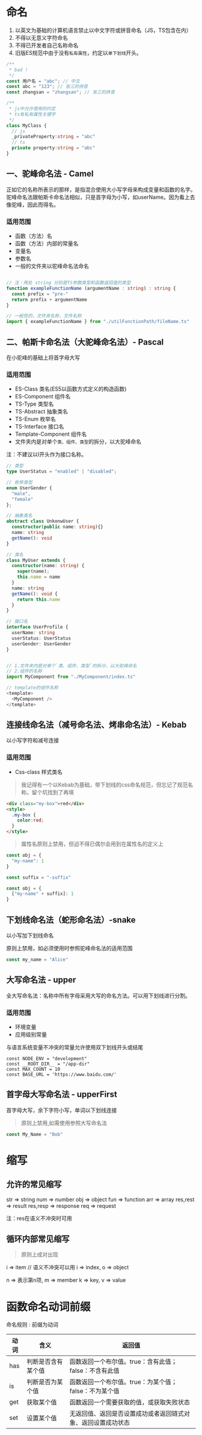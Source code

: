# 命名

1. 以英文为基础的计算机语言禁止以中文字符或拼音命名（JS，TS包含在内）
2. 不得以无意义字符命名
3. 不得已开发者自己名称命名
4. 旧版ES规范中由于没有`私有属性`，约定以`单下划线`开头。

```ts
/**
 * bad !
 */
const 用户名 = "abc"; // 中文
const abc = "123"; // 张三的拼音
const zhangsan = "zhangsan"; // 张三的拼音

/**
 * js中允许使用的约定
 * ts有私有属性关键字
 */
class MyClass {
  // js
  _privateProperty:string = "abc"
  // ts
  private property:string = "abc"
}
```

## 一、驼峰命名法 - Camel

正如它的名称所表示的那样，是指混合使用大小写字母来构成变量和函数的名字。驼峰命名法跟帕斯卡命名法相似，只是首字母为小写，如userName。因为看上去像驼峰，因此而得名。

### 适用范围

* 函数（方法）名
* 函数（方法）内部的常量名
* 变量名
* 参数名
* 一般的文件夹以驼峰命名法命名

```typescript

// 注：两处 string 分别是TS参数类型和函数返回值的类型
function exampleFunctionName (argumentName : string) : string {
  const prefix = "pre-"
  return prefix + argumentName
}

// 一般性的，文件夹名称，文件名称
import { exampleFunctionName } from "./utilFunctionPath/fileName.ts"
```

## 二、帕斯卡命名法（大驼峰命名法）- Pascal

在小驼峰的基础上将首字母大写

### 适用范围

* ES-Class 类名(ES5以函数方式定义的构造函数)
* ES-Component 组件名
* TS-Type 类型名
* TS-Abstract 抽象类名
* TS-Enum 枚举名
* TS-Interface 接口名
* Template-Component 组件名
* 文件夹内是对单个`类、组件、类型`的拆分，以大驼峰命名

注：不建议以I开头作为接口名称。

```ts
// 类型
type UserStatus = "enabled" | "disabled";

// 枚举类型
enum UserGender {
  "male",
  "female"
};

// 抽象类名
abstract class UnkonwUser {
  constructor(public name: string){}
  name: string
  getName(): void
}

// 类名 
class MyUser extends {
  constructor(name: string) {
    super(name);
    this.name = name
  }
  name: string
  getName(): void {
    return this.name
  }
}

// 接口名
interface UserProfile {
  userName: string
  userStatus: UserStatus
  userGender: UserGender
}


// 1.文件夹内是对单个`类、组件、类型`的拆分，以大驼峰命名
// 2.组件的名称
import MyComponent from "./MyComponent/index.ts"

// template的组件名称
<template>
  <MyComponent />
</template>
```

## 连接线命名法（减号命名法、烤串命名法）- Kebab

以小写字符和减号连接

### 适用范围

* Css-class 样式类名

> 我记得有一个以Kebab为基础，带下划线的css命名规范，但忘记了规范名称。留个坑找到了再填

```html
<div class="my-box">red</div>
<style>
  .my-box {
    color:red;
  }
</style>

```

> 属性名原则上禁用，但迫不得已偶尔会用到在属性名的定义上

```js
const obj = {
  "my-name": 1
}

const suffix = "-suffix"

const obj = {
  ["my-name" + suffix]: 1
}
```
## 下划线命名法（蛇形命名法）-snake

以小写加下划线命名


原则上禁用，如必须使用时参照驼峰命名法的适用范围

```js
const my_name = "Alice"
```
## 大写命名法 - upper

全大写命名法：名称中所有字母采用大写的命名方法。可以用下划线进行分割。

### 适用范围

* 环境变量
* 应用级别常量

与语言系统变量不冲突的常量允许使用双下划线开头或结尾

```JS
const NODE_ENV = "development"
const __ROOT_DIR__ = "/app-dir"
const MAX_COUNT = 10
const BASE_URL = 'https://www.baidu.com/'
```

## 首字母大写命名法 - upperFirst

首字母大写，余下字符小写，单词以下划线连接

>原则上禁用,如需使用参照大写命名法

```ts
const My_Name = "Bob"
```

# 缩写

## 允许的常见缩写

str => string
num => number
obj => object
fun => function
arr => array
res,rest => result
res,resp => response
req => request

注：res在语义不冲突时可用

## 循环内部常见缩写

> 原则上成对出现

i => item // 语义不冲突可以用
i => index, o => object

n => 表示第n项, m => member
k => key, v => value


# 函数命名动词前缀

命名规则 : 前缀为动词

|动词|含义|返回值|
| - | - | - |
|has|判断是否含有某个值|函数返回一个布尔值。true：含有此值；false：不含有此值|
|is |判断是否为某个值|函数返回一个布尔值。true：为某个值；false：不为某个值|
|get|获取某个值|函数返回一个需要获取的值，或获取失败状态|
|set|设置某个值|无返回值、返回是否设置成功或者返回链式对象、返回设置成功状态|